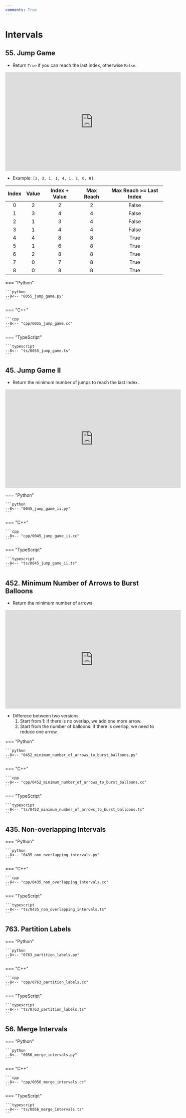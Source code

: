 ```yaml
---
comments: True
---
```


# Intervals

## 55. Jump Game

-   Return `True` if you can reach the last index, otherwise `False`.

<iframe width="560" height="315" src="https://www.youtube.com/embed/Yan0cv2cLy8?si=musT5NViPicljg7x" title="YouTube video player" frameborder="0" allow="accelerometer; autoplay; clipboard-write; encrypted-media; gyroscope; picture-in-picture; web-share" referrerpolicy="strict-origin-when-cross-origin" allowfullscreen></iframe>

-   Example: `[2, 3, 1, 1, 4, 1, 2, 0, 0]`

| Index | Value | Index + Value | Max Reach | Max Reach >= Last Index |
| :---: | :---: | :-----------: | :-------: | :---------------------: |
|   0   |   2   |       2       |     2     |          False          |
|   1   |   3   |       4       |     4     |          False          |
|   2   |   1   |       3       |     4     |          False          |
|   3   |   1   |       4       |     4     |          False          |
|   4   |   4   |       8       |     8     |          True           |
|   5   |   1   |       6       |     8     |          True           |
|   6   |   2   |       8       |     8     |          True           |
|   7   |   0   |       7       |     8     |          True           |
|   8   |   0   |       8       |     8     |          True           |

=== "Python"

    ```python
    --8<-- "0055_jump_game.py"
    ```

=== "C++"

    ```cpp
    --8<-- "cpp/0055_jump_game.cc"
    ```

=== "TypeScript"

    ```typescript
    --8<-- "ts/0055_jump_game.ts"
    ```

## 45. Jump Game II

-   Return the minimum number of jumps to reach the last index.

<iframe width="560" height="315" src="https://www.youtube.com/embed/dJ7sWiOoK7g?si=3kc-pp4rs3Dk7Jqk" title="YouTube video player" frameborder="0" allow="accelerometer; autoplay; clipboard-write; encrypted-media; gyroscope; picture-in-picture; web-share" referrerpolicy="strict-origin-when-cross-origin" allowfullscreen></iframe>

=== "Python"

    ```python
    --8<-- "0045_jump_game_ii.py"
    ```

=== "C++"

    ```cpp
    --8<-- "cpp/0045_jump_game_ii.cc"
    ```

=== "TypeScript"

    ```typescript
    --8<-- "ts/0045_jump_game_ii.ts"
    ```

## 452. Minimum Number of Arrows to Burst Balloons

-   Return the minimum number of arrows.

<iframe width="560" height="315" src="https://www.youtube.com/embed/lPmkKnvNPrw?si=P0rkcvTOxRGoFpkG" title="YouTube video player" frameborder="0" allow="accelerometer; autoplay; clipboard-write; encrypted-media; gyroscope; picture-in-picture; web-share" referrerpolicy="strict-origin-when-cross-origin" allowfullscreen></iframe>

-   Differece between two versions
    1. Start from 1: if there is no overlap, we add one more arrow.
    2. Start from the number of balloons: if there is overlap, we need to reduce one arrow.

=== "Python"

    ```python
    --8<-- "0452_minimum_number_of_arrows_to_burst_balloons.py"
    ```

=== "C++"

    ```cpp
    --8<-- "cpp/0452_minimum_number_of_arrows_to_burst_balloons.cc"
    ```

=== "TypeScript"

    ```typescript
    --8<-- "ts/0452_minimum_number_of_arrows_to_burst_balloons.ts"
    ```

## 435. Non-overlapping Intervals

=== "Python"

    ```python
    --8<-- "0435_non_overlapping_intervals.py"
    ```

=== "C++"

    ```cpp
    --8<-- "cpp/0435_non_overlapping_intervals.cc"
    ```

=== "TypeScript"

    ```typescript
    --8<-- "ts/0435_non_overlapping_intervals.ts"
    ```

## 763. Partition Labels

=== "Python"

    ```python
    --8<-- "0763_partition_labels.py"
    ```

=== "C++"

    ```cpp
    --8<-- "cpp/0763_partition_labels.cc"
    ```

=== "TypeScript"

    ```typescript
    --8<-- "ts/0763_partition_labels.ts"
    ```

## 56. Merge Intervals

=== "Python"

    ```python
    --8<-- "0056_merge_intervals.py"
    ```

=== "C++"

    ```cpp
    --8<-- "cpp/0056_merge_intervals.cc"
    ```

=== "TypeScript"

    ```typescript
    --8<-- "ts/0056_merge_intervals.ts"
    ```
